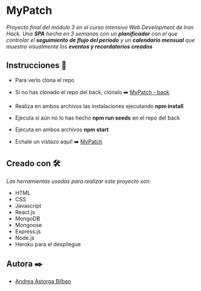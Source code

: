 # MyPatch

_Proyecto final del módulo 3 en el curso intensivo Web Development de Iron Hack. Una **SPA** hecha en 3 semanas con un **planificador** con el que controlar el **seguimiento de flujo del período** y un **calendario mensual** que muestra visualmente los **eventos y recordatorios creados**_

## Instrucciones 🚀

* Para verlo clona el repo
* Si no has clonado el repo del back, clónalo ➡️  [MyPatch - back](https://github.com/Andreutxa/MyPatch-api)
* Realiza en ambos archivos las instalaciones ejecutando **npm install**
* Ejecuta si aún no lo has hecho **npm run seeds** en el repo del back
* Ejecuta en ambos archivos **npm start**

* Echale un vistazo aquí! ➡️ [MyPatch](https://andreutxa.github.io/AVATAR-The-last-Airbender-Videogame/)

## Creado con 🛠️

_Las herramientas usadas para realizar este proyecto son:_

* HTML
* CSS
* Javascript
* React.js
* MongoDB
* Mongoose
* Express.js
* Node.js
* Heroku para el despliegue

## Autora ✒️

* [Andrea Astorga Bilbao](https://github.com/Andreutxa)
